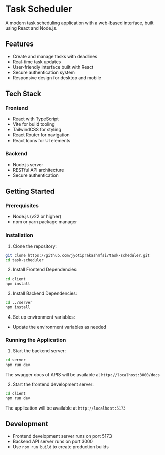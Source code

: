 # Task Scheduler

A modern task scheduling application with a web-based interface, built using React and Node.js.

## Features

- Create and manage tasks with deadlines
- Real-time task updates
- User-friendly interface built with React
- Secure authentication system
- Responsive design for desktop and mobile

## Tech Stack

### Frontend
- React with TypeScript
- Vite for build tooling
- TailwindCSS for styling
- React Router for navigation
- React Icons for UI elements

### Backend
- Node.js server
- RESTful API architecture
- Secure authentication

## Getting Started

### Prerequisites
- Node.js (v22 or higher)
- npm or yarn package manager

### Installation

1. Clone the repository:
```bash
git clone https://github.com/jyotiprakashmfsi/task-scheduler.git
cd task-scheduler
```

2. Install Frontend Dependencies:
```bash
cd client
npm install
```

3. Install Backend Dependencies:
```bash
cd ../server
npm install
```

4. Set up environment variables:
- Update the environment variables as needed

### Running the Application

1. Start the backend server:
```bash
cd server
npm run dev
```

The swagger docs of APIS will be available at `http://localhost:3000/docs`

2. Start the frontend development server:
```bash
cd client
npm run dev
```

The application will be available at `http://localhost:5173`

## Development

- Frontend development server runs on port 5173
- Backend API server runs on port 3000
- Use `npm run build` to create production builds

